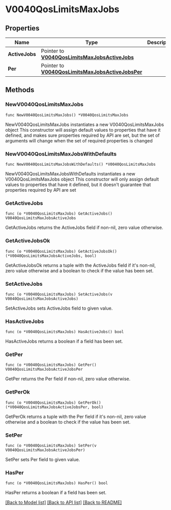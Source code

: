 # V0040QosLimitsMaxJobs

## Properties

Name | Type | Description | Notes
------------ | ------------- | ------------- | -------------
**ActiveJobs** | Pointer to [**V0040QosLimitsMaxJobsActiveJobs**](V0040QosLimitsMaxJobsActiveJobs.md) |  | [optional] 
**Per** | Pointer to [**V0040QosLimitsMaxJobsActiveJobsPer**](V0040QosLimitsMaxJobsActiveJobsPer.md) |  | [optional] 

## Methods

### NewV0040QosLimitsMaxJobs

`func NewV0040QosLimitsMaxJobs() *V0040QosLimitsMaxJobs`

NewV0040QosLimitsMaxJobs instantiates a new V0040QosLimitsMaxJobs object
This constructor will assign default values to properties that have it defined,
and makes sure properties required by API are set, but the set of arguments
will change when the set of required properties is changed

### NewV0040QosLimitsMaxJobsWithDefaults

`func NewV0040QosLimitsMaxJobsWithDefaults() *V0040QosLimitsMaxJobs`

NewV0040QosLimitsMaxJobsWithDefaults instantiates a new V0040QosLimitsMaxJobs object
This constructor will only assign default values to properties that have it defined,
but it doesn't guarantee that properties required by API are set

### GetActiveJobs

`func (o *V0040QosLimitsMaxJobs) GetActiveJobs() V0040QosLimitsMaxJobsActiveJobs`

GetActiveJobs returns the ActiveJobs field if non-nil, zero value otherwise.

### GetActiveJobsOk

`func (o *V0040QosLimitsMaxJobs) GetActiveJobsOk() (*V0040QosLimitsMaxJobsActiveJobs, bool)`

GetActiveJobsOk returns a tuple with the ActiveJobs field if it's non-nil, zero value otherwise
and a boolean to check if the value has been set.

### SetActiveJobs

`func (o *V0040QosLimitsMaxJobs) SetActiveJobs(v V0040QosLimitsMaxJobsActiveJobs)`

SetActiveJobs sets ActiveJobs field to given value.

### HasActiveJobs

`func (o *V0040QosLimitsMaxJobs) HasActiveJobs() bool`

HasActiveJobs returns a boolean if a field has been set.

### GetPer

`func (o *V0040QosLimitsMaxJobs) GetPer() V0040QosLimitsMaxJobsActiveJobsPer`

GetPer returns the Per field if non-nil, zero value otherwise.

### GetPerOk

`func (o *V0040QosLimitsMaxJobs) GetPerOk() (*V0040QosLimitsMaxJobsActiveJobsPer, bool)`

GetPerOk returns a tuple with the Per field if it's non-nil, zero value otherwise
and a boolean to check if the value has been set.

### SetPer

`func (o *V0040QosLimitsMaxJobs) SetPer(v V0040QosLimitsMaxJobsActiveJobsPer)`

SetPer sets Per field to given value.

### HasPer

`func (o *V0040QosLimitsMaxJobs) HasPer() bool`

HasPer returns a boolean if a field has been set.


[[Back to Model list]](../README.md#documentation-for-models) [[Back to API list]](../README.md#documentation-for-api-endpoints) [[Back to README]](../README.md)


